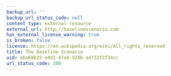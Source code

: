 ```yaml
---
backup_url: ''
backup_url_status_code: null
content_type: external-resource
external_url: http://baselinescenario.com
has_external_license_warning: true
is_broken: false
license: https://en.wikipedia.org/wiki/All_rights_reserved
title: The Baseline Scenario
uid: eba68b25-e8d1-47a6-928b-a4732f2f34cc
url_status_code: 200
---
```

